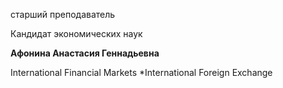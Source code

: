 старший преподаватель

Кандидат экономических наук

**Афонина Анастасия Геннадьевна**

International Financial Markets
	*International Foreign Exchange